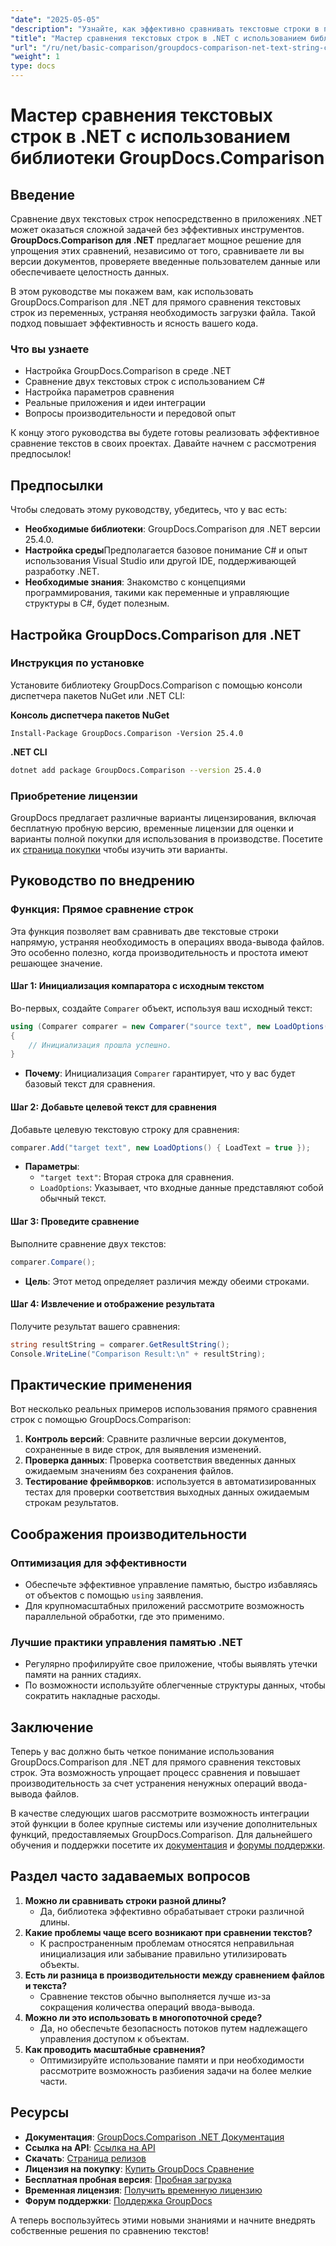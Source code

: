 ```yaml
---
"date": "2025-05-05"
"description": "Узнайте, как эффективно сравнивать текстовые строки в приложениях .NET с помощью мощной библиотеки GroupDocs.Comparison. Оптимизируйте свой код с помощью этого подробного руководства."
"title": "Мастер сравнения текстовых строк в .NET с использованием библиотеки GroupDocs.Comparison"
"url": "/ru/net/basic-comparison/groupdocs-comparison-net-text-string-compare/"
"weight": 1
type: docs
---
```

# Мастер сравнения текстовых строк в .NET с использованием библиотеки GroupDocs.Comparison

## Введение

Сравнение двух текстовых строк непосредственно в приложениях .NET может оказаться сложной задачей без эффективных инструментов. **GroupDocs.Comparison для .NET** предлагает мощное решение для упрощения этих сравнений, независимо от того, сравниваете ли вы версии документов, проверяете введенные пользователем данные или обеспечиваете целостность данных.

В этом руководстве мы покажем вам, как использовать GroupDocs.Comparison для .NET для прямого сравнения текстовых строк из переменных, устраняя необходимость загрузки файла. Такой подход повышает эффективность и ясность вашего кода.

### Что вы узнаете
- Настройка GroupDocs.Comparison в среде .NET
- Сравнение двух текстовых строк с использованием C#
- Настройка параметров сравнения
- Реальные приложения и идеи интеграции
- Вопросы производительности и передовой опыт

К концу этого руководства вы будете готовы реализовать эффективное сравнение текстов в своих проектах. Давайте начнем с рассмотрения предпосылок!

## Предпосылки

Чтобы следовать этому руководству, убедитесь, что у вас есть:

- **Необходимые библиотеки**: GroupDocs.Comparison для .NET версии 25.4.0.
- **Настройка среды**Предполагается базовое понимание C# и опыт использования Visual Studio или другой IDE, поддерживающей разработку .NET.
- **Необходимые знания**: Знакомство с концепциями программирования, такими как переменные и управляющие структуры в C#, будет полезным.

## Настройка GroupDocs.Comparison для .NET

### Инструкция по установке

Установите библиотеку GroupDocs.Comparison с помощью консоли диспетчера пакетов NuGet или .NET CLI:

**Консоль диспетчера пакетов NuGet**
```shell
Install-Package GroupDocs.Comparison -Version 25.4.0
```

**.NET CLI**
```bash
dotnet add package GroupDocs.Comparison --version 25.4.0
```

### Приобретение лицензии

GroupDocs предлагает различные варианты лицензирования, включая бесплатную пробную версию, временные лицензии для оценки и варианты полной покупки для использования в производстве. Посетите их [страница покупки](https://purchase.groupdocs.com/buy) чтобы изучить эти варианты.

## Руководство по внедрению

### Функция: Прямое сравнение строк

Эта функция позволяет вам сравнивать две текстовые строки напрямую, устраняя необходимость в операциях ввода-вывода файлов. Это особенно полезно, когда производительность и простота имеют решающее значение.

#### Шаг 1: Инициализация компаратора с исходным текстом
Во-первых, создайте `Comparer` объект, используя ваш исходный текст:

```csharp
using (Comparer comparer = new Comparer("source text", new LoadOptions() { LoadText = true }))
{
    // Инициализация прошла успешно.
}
```
- **Почему**: Инициализация `Comparer` гарантирует, что у вас будет базовый текст для сравнения.

#### Шаг 2: Добавьте целевой текст для сравнения
Добавьте целевую текстовую строку для сравнения:

```csharp
comparer.Add("target text", new LoadOptions() { LoadText = true });
```
- **Параметры**:
  - `"target text"`: Вторая строка для сравнения.
  - `LoadOptions`: Указывает, что входные данные представляют собой обычный текст.

#### Шаг 3: Проведите сравнение
Выполните сравнение двух текстов:

```csharp
comparer.Compare();
```
- **Цель**: Этот метод определяет различия между обеими строками.

#### Шаг 4: Извлечение и отображение результата
Получите результат вашего сравнения:

```csharp
string resultString = comparer.GetResultString();
Console.WriteLine("Comparison Result:\n" + resultString);
```

## Практические применения

Вот несколько реальных примеров использования прямого сравнения строк с помощью GroupDocs.Comparison:

1. **Контроль версий**: Сравните различные версии документов, сохраненные в виде строк, для выявления изменений.
2. **Проверка данных**: Проверка соответствия введенных данных ожидаемым значениям без сохранения файлов.
3. **Тестирование фреймворков**: используется в автоматизированных тестах для проверки соответствия выходных данных ожидаемым строкам результатов.

## Соображения производительности

### Оптимизация для эффективности
- Обеспечьте эффективное управление памятью, быстро избавляясь от объектов с помощью `using` заявления.
- Для крупномасштабных приложений рассмотрите возможность параллельной обработки, где это применимо.

### Лучшие практики управления памятью .NET
- Регулярно профилируйте свое приложение, чтобы выявлять утечки памяти на ранних стадиях.
- По возможности используйте облегченные структуры данных, чтобы сократить накладные расходы.

## Заключение

Теперь у вас должно быть четкое понимание использования GroupDocs.Comparison для .NET для прямого сравнения текстовых строк. Эта возможность упрощает процесс сравнения и повышает производительность за счет устранения ненужных операций ввода-вывода файлов.

В качестве следующих шагов рассмотрите возможность интеграции этой функции в более крупные системы или изучение дополнительных функций, предоставляемых GroupDocs.Comparison. Для дальнейшего обучения и поддержки посетите их [документация](https://docs.groupdocs.com/comparison/net/) и [форумы поддержки](https://forum.groupdocs.com/c/comparison/).

## Раздел часто задаваемых вопросов

1. **Можно ли сравнивать строки разной длины?**
   - Да, библиотека эффективно обрабатывает строки различной длины.
2. **Какие проблемы чаще всего возникают при сравнении текстов?**
   - К распространенным проблемам относятся неправильная инициализация или забывание правильно утилизировать объекты.
3. **Есть ли разница в производительности между сравнением файлов и текста?**
   - Сравнение текстов обычно выполняется лучше из-за сокращения количества операций ввода-вывода.
4. **Можно ли это использовать в многопоточной среде?**
   - Да, но обеспечьте безопасность потоков путем надлежащего управления доступом к объектам.
5. **Как проводить масштабные сравнения?**
   - Оптимизируйте использование памяти и при необходимости рассмотрите возможность разбиения задачи на более мелкие части.

## Ресурсы
- **Документация**: [GroupDocs.Comparison .NET Документация](https://docs.groupdocs.com/comparison/net/)
- **Ссылка на API**: [Ссылка на API](https://reference.groupdocs.com/comparison/net/)
- **Скачать**: [Страница релизов](https://releases.groupdocs.com/comparison/net/)
- **Лицензия на покупку**: [Купить GroupDocs Сравнение](https://purchase.groupdocs.com/buy)
- **Бесплатная пробная версия**: [Пробная загрузка](https://releases.groupdocs.com/comparison/net/)
- **Временная лицензия**: [Получить временную лицензию](https://purchase.groupdocs.com/temporary-license/)
- **Форум поддержки**: [Поддержка GroupDocs](https://forum.groupdocs.com/c/comparison/)

А теперь воспользуйтесь этими новыми знаниями и начните внедрять собственные решения по сравнению текстов!